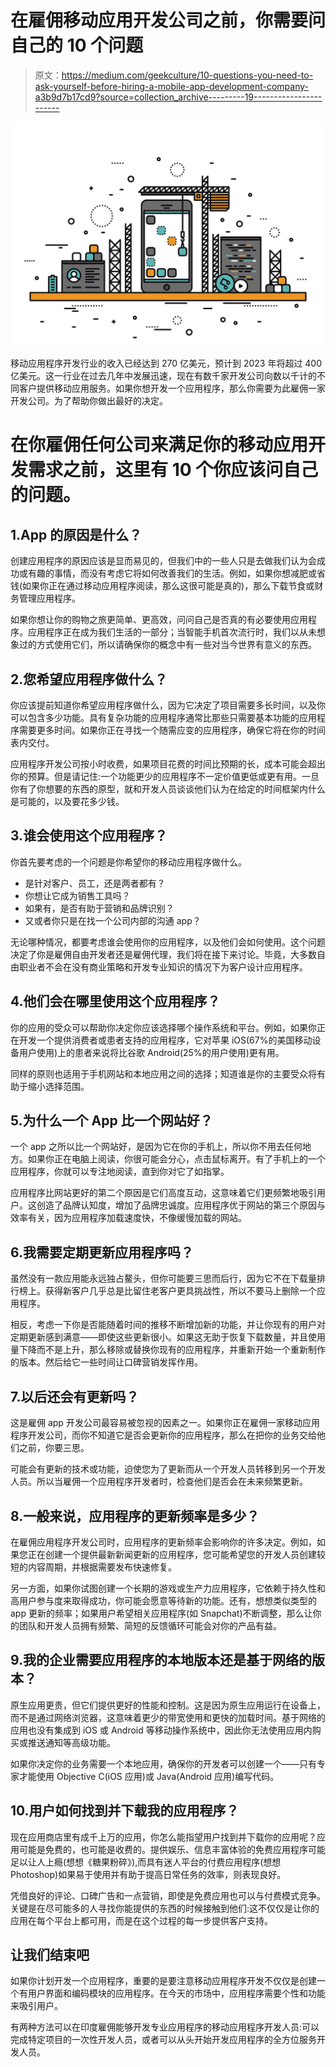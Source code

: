 # 在雇佣移动应用开发公司之前，你需要问自己的 10 个问题

> 原文：<https://medium.com/geekculture/10-questions-you-need-to-ask-yourself-before-hiring-a-mobile-app-development-company-a3b9d7b17cd9?source=collection_archive---------19----------------------->

![](img/c14cbb0f0c85e5577dc7aa0d2f80aab6.png)

移动应用程序开发行业的收入已经达到 270 亿美元，预计到 2023 年将超过 400 亿美元。这一行业在过去几年中发展迅速，现在有数千家开发公司向数以千计的不同客户提供移动应用服务。如果你想开发一个应用程序，那么你需要为此雇佣一家开发公司。为了帮助你做出最好的决定。

# 在你雇佣任何公司来满足你的移动应用开发需求之前，这里有 10 个你应该问自己的问题。

## 1.App 的原因是什么？

创建应用程序的原因应该是显而易见的，但我们中的一些人只是去做我们认为会成功或有趣的事情，而没有考虑它将如何改善我们的生活。例如，如果你想减肥或省钱(如果你正在通过移动应用程序阅读，那么这很可能是真的)，那么下载节食或财务管理应用程序。

如果你想让你的购物之旅更简单、更高效，问问自己是否真的有必要使用应用程序。应用程序正在成为我们生活的一部分；当智能手机首次流行时，我们以从未想象过的方式使用它们，所以请确保你的概念中有一些对当今世界有意义的东西。

## 2.您希望应用程序做什么？

你应该提前知道你希望应用程序做什么，因为它决定了项目需要多长时间，以及你可以包含多少功能。具有复杂功能的应用程序通常比那些只需要基本功能的应用程序需要更多时间。如果你正在寻找一个随需应变的应用程序，确保它将在你的时间表内交付。

应用程序开发公司按小时收费，如果项目花费的时间比预期的长，成本可能会超出你的预算。但是请记住:一个功能更少的应用程序不一定价值更低或更有用。一旦你有了你想要的东西的原型，就和开发人员谈谈他们认为在给定的时间框架内什么是可能的，以及要花多少钱。

## 3.谁会使用这个应用程序？

你首先要考虑的一个问题是你希望你的移动应用程序做什么。

*   是针对客户、员工，还是两者都有？
*   你想让它成为销售工具吗？
*   如果有，是否有助于营销和品牌识别？
*   又或者你只是在找一个公司内部的沟通 app？

无论哪种情况，都要考虑谁会使用你的应用程序，以及他们会如何使用。这个问题决定了你是雇佣自由开发者还是雇佣代理，我们将在接下来讨论。毕竟，大多数自由职业者不会在没有商业策略和开发专业知识的情况下为客户设计应用程序。

## 4.他们会在哪里使用这个应用程序？

你的应用的受众可以帮助你决定你应该选择哪个操作系统和平台。例如，如果你正在开发一个提供消费者或患者支持的应用程序，它对苹果 iOS(67%的美国移动设备用户使用)上的患者来说将比谷歌 Android(25%的用户使用)更有用。

同样的原则也适用于手机网站和本地应用之间的选择；知道谁是你的主要受众将有助于缩小选择范围。

## 5.为什么一个 App 比一个网站好？

一个 app 之所以比一个网站好，是因为它在你的手机上，所以你不用去任何地方。如果你正在电脑上阅读，你很可能会分心，点击鼠标离开。有了手机上的一个应用程序，你就可以专注地阅读，直到你对它了如指掌。

应用程序比网站更好的第二个原因是它们高度互动，这意味着它们更频繁地吸引用户。这创造了品牌认知度，增加了品牌忠诚度。应用程序优于网站的第三个原因与效率有关，因为应用程序加载速度快，不像缓慢加载的网站。

## 6.我需要定期更新应用程序吗？

虽然没有一款应用能永远独占鳌头，但你可能要三思而后行，因为它不在下载量排行榜上。获得新客户几乎总是比留住老客户更具挑战性，所以不要马上删除一个应用程序。

相反，考虑一下你是否能随着时间的推移不断增加新的功能，并让你现有的用户对定期更新感到满意——即使这些更新很小。如果这无助于恢复下载数量，并且使用量下降而不是上升，那么移除或替换你现有的应用程序，并重新开始一个重新制作的版本。然后给它一些时间让口碑营销发挥作用。

## 7.以后还会有更新吗？

这是雇佣 app 开发公司最容易被忽视的因素之一。如果你正在雇佣一家移动应用程序开发公司，而你不知道它是否会更新你的应用程序，那么在把你的业务交给他们之前，你要三思。

可能会有更新的技术或功能，迫使您为了更新而从一个开发人员转移到另一个开发人员。所以当雇佣一个应用程序开发者时，检查他们是否会在未来频繁更新。

## 8.一般来说，应用程序的更新频率是多少？

在雇佣应用程序开发公司时，应用程序的更新频率会影响你的许多决定。例如，如果您正在创建一个提供最新新闻更新的应用程序，您可能希望您的开发人员创建较短的内容周期，并根据需要发布快速修复。

另一方面，如果你试图创建一个长期的游戏或生产力应用程序，它依赖于持久性和高用户参与度来取得成功，你可能会愿意等待新的功能。还有，想想类似类型的 app 更新的频率；如果用户希望相关应用程序(如 Snapchat)不断调整，那么让你的团队和开发人员拥有频繁、简短的反馈循环可能会对你的产品有益。

## 9.我的企业需要应用程序的本地版本还是基于网络的版本？

原生应用更贵，但它们提供更好的性能和控制。这是因为原生应用运行在设备上，而不是通过网络浏览器，这意味着更少的带宽使用和更快的加载时间。基于网络的应用也没有集成到 iOS 或 Android 等移动操作系统中，因此你无法使用应用内购买或推送通知等高级功能。

如果你决定你的业务需要一个本地应用，确保你的开发者可以创建一个——只有专家才能使用 Objective C(iOS 应用)或 Java(Android 应用)编写代码。

## 10.用户如何找到并下载我的应用程序？

现在应用商店里有成千上万的应用，你怎么能指望用户找到并下载你的应用呢？应用可能是免费的，也可能是收费的。提供娱乐、信息丰富体验的免费应用程序可能足以让人上瘾(想想《糖果粉碎》),而具有迷人平台的付费应用程序(想想 Photoshop)如果易于使用并有助于提高日常任务的效率，则表现良好。

凭借良好的评论、口碑广告和一点营销，即使是免费应用也可以与付费模式竞争。关键是在尽可能多的人寻找你能提供的东西的时候接触到他们:这不仅仅是让你的应用在每个平台上都可用，而是在这个过程的每一步提供客户支持。

## 让我们结束吧

如果你计划开发一个应用程序，重要的是要注意移动应用程序开发不仅仅是创建一个有用户界面和编码模块的应用程序。在今天的市场中，应用程序需要个性和功能来吸引用户。

有两种方法可以在印度雇佣能够开发专业应用程序的移动应用程序开发人员:可以完成特定项目的一次性开发人员，或者可以从头开始开发应用程序的全方位服务开发人员。